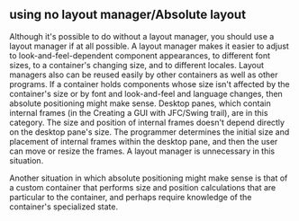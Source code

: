 ## using no layout manager/Absolute layout

Although it's possible to do without a layout manager, you should use a layout manager if at all possible. A layout manager makes it easier to adjust to look-and-feel-dependent component appearances, to different font sizes, to a container's changing size, and to different locales. Layout managers also can be reused easily by other containers as well as other programs. If a container holds components whose size isn't affected by the container's size or by font and look-and-feel and language changes, then absolute positioning might make sense. Desktop panes, which contain internal frames (in the Creating a GUI with JFC/Swing trail), are in this category. The size and position of internal frames doesn't depend directly on the desktop pane's size. The programmer determines the initial size and placement of internal frames within the desktop pane, and then the user can move or resize the frames. A layout manager is unnecessary in this situation.

Another situation in which absolute positioning might make sense is that of a custom container that performs size and position calculations that are particular to the container, and perhaps require knowledge of the container's specialized state.
